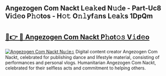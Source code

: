 ## Angezogen Com Nackt L𝚎a𝚔ed N𝚞𝚍e - Part-Uc8 Vi𝚍𝚎o P𝚑𝚘tos - H𝚘𝚝 O𝚗𝚕yf𝚊ns L𝚎a𝚔s 1DpQm

# <h2><a href="http://kf7rp7q.oniu.top/?m=Angezogen+Com+Nackt">🔗👉 🔴 Angezogen Com Nackt P𝚑ot𝚘𝚜 V𝚒d𝚎o</a></h2>

[![Angezogen Com Nackt Nu𝚍e𝚜](https://i.imgur.com/0qMVB7G.gif)](http://kf7rp7q.oniu.top/?m=Angezogen+Com+Nackt)
Digital content creator Angezogen Com Nackt, celebrated for publishing dance and lifestyle material, consisting of performances and personal vlogs. Humanitarian Angezogen Com Nackt, celebrated for their selfless acts and commitment to helping others.  
